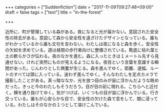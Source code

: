 +++
categories = ["Suddenfiction"]
date = "2017-11-09T09:27:48+09:00"
draft = false
tags = ["text"]
title = "in-the-forest"

+++

近所に、町が管理している森がある。夜になると光が届かない。意図された安全性の除去がある。意図して森から安全性を遠ざけたデザインとなっている。誰もがわかっているから誰も文句を言わない。わたしは夜になると森を歩く。安全性の欠如を求めている。道は昼間の歩行者向けに整備されている。靴底に枯れ葉と土の軟らかさが伝わる。夜のなかを進む。森に入ったときは１メートル先すら見通せない。けれど突然にものが見えるようになる。夜目という言葉を意識する瞬間があった。じんわりとした興奮が生じる。森を進んでゆく。距離、道幅、ルートのすべては頭に入っている。迷わず進んでゆく。そんなわたしを定点カメラで撮影したことがある。真っ暗ななか、光を放つ目のみが宙に浮かんだような眺めだった。きっと今のわたしもそうだろう。目が目の前に現れる。こちらへと近付く。横を通り抜けてゆく。気がつけば、いくつもの目が宙に浮かんでいる。行き交っている。誰もが心安らかな目で、安全性の欠けた森で息をして、闇に浸っている。わたしはそのなかの１つとして溶けこんでいる。
